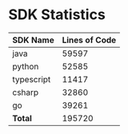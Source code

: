 # SDK Statistics

| SDK Name | Lines of Code |
| -------- | ------------- |
| java | 59597 |
| python | 52585 |
| typescript | 11417 |
| csharp | 32860 |
| go | 39261 |
| **Total** | 195720 |
